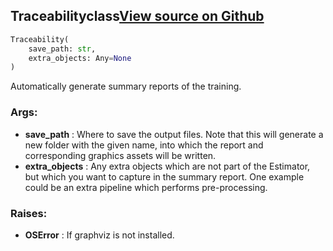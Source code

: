 ## Traceability<span class="tag">class</span><a class="sourcelink" href=https://github.com/fastestimator/fastestimator/blob/r1.1/fastestimator/trace/io/traceability.py/#L67-L673>View source on Github</a>
```python
Traceability(
	save_path: str,
	extra_objects: Any=None
)
```
Automatically generate summary reports of the training.


<h3>Args:</h3>

* **save_path** :  Where to save the output files. Note that this will generate a new folder with the given name, into        which the report and corresponding graphics assets will be written.
* **extra_objects** :  Any extra objects which are not part of the Estimator, but which you want to capture in the        summary report. One example could be an extra pipeline which performs pre-processing.

<h3>Raises:</h3>

* **OSError** :  If graphviz is not installed.



